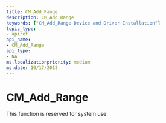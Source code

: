 ```yaml
---
title: CM_Add_Range
description: CM_Add_Range
keywords: ["CM_Add_Range Device and Driver Installation"]
topic_type:
- apiref
api_name:
- CM_Add_Range
api_type:
- NA
ms.localizationpriority: medium
ms.date: 10/17/2018
---
```


# CM_Add_Range

This function is reserved for system use.

